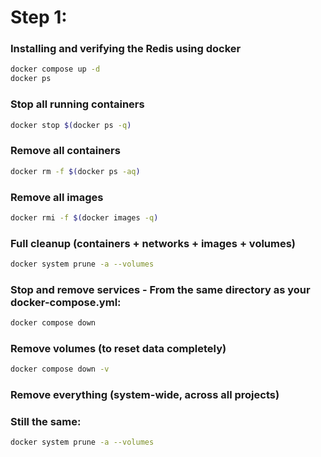 # Step 1:

### Installing and verifying the Redis using docker
```bash
docker compose up -d
docker ps
```

### Stop all running containers
```bash
docker stop $(docker ps -q)
```
### Remove all containers
```bash
docker rm -f $(docker ps -aq)
```
### Remove all images
```bash
docker rmi -f $(docker images -q)
```
### Full cleanup (containers + networks + images + volumes)
```bash
docker system prune -a --volumes
```
### Stop and remove services - From the same directory as your docker-compose.yml:
```bash
docker compose down
```
### Remove volumes (to reset data completely)
```bash
docker compose down -v
```
### Remove everything (system-wide, across all projects)
### Still the same:
```bash
docker system prune -a --volumes
```
